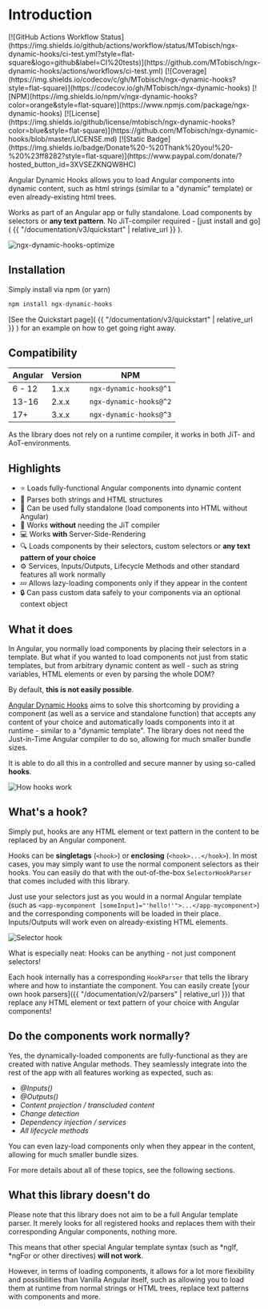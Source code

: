 ---
---

# Introduction

<div class="badges" markdown="1">
  [![GitHub Actions Workflow Status](https://img.shields.io/github/actions/workflow/status/MTobisch/ngx-dynamic-hooks/ci-test.yml?style=flat-square&logo=github&label=CI%20tests)](https://github.com/MTobisch/ngx-dynamic-hooks/actions/workflows/ci-test.yml)
  [![Coverage](https://img.shields.io/codecov/c/gh/MTobisch/ngx-dynamic-hooks?style=flat-square)](https://codecov.io/gh/MTobisch/ngx-dynamic-hooks)
  [![NPM](https://img.shields.io/npm/v/ngx-dynamic-hooks?color=orange&style=flat-square)](https://www.npmjs.com/package/ngx-dynamic-hooks)
  [![License](https://img.shields.io/github/license/mtobisch/ngx-dynamic-hooks?color=blue&style=flat-square)](https://github.com/MTobisch/ngx-dynamic-hooks/blob/master/LICENSE.md)
  [![Static Badge](https://img.shields.io/badge/Donate%20-%20Thank%20you!%20-%20%23ff8282?style=flat-square)](https://www.paypal.com/donate/?hosted_button_id=3XVSEZKNQW8HC)
</div>

Angular Dynamic Hooks allows you to load Angular components into dynamic content, such as html strings (similar to a "dynamic" template) or even already-existing html trees. 

Works as part of an Angular app or fully standalone. Load components by selectors or **any text pattern**. No JiT-compiler required - [just install and go]( {{ "/documentation/v3/quickstart" | relative_url }} ).

![ngx-dynamic-hooks-optimize](https://github.com/MTobisch/ngx-dynamic-hooks/assets/12670925/ef27d405-4663-48a5-97b5-ca068d7b67d8)

## Installation

Simply install via npm (or yarn)

```sh
npm install ngx-dynamic-hooks
```

[See the Quickstart page]( {{ "/documentation/v3/quickstart" | relative_url }} ) for an example on how to get going right away.

## Compatibility

| Angular | Version | NPM |
| --- | --- | --- |
| 6 - 12  | 1.x.x | `ngx-dynamic-hooks@^1` |
| 13-16  | 2.x.x | `ngx-dynamic-hooks@^2` |
| 17+  | 3.x.x | `ngx-dynamic-hooks@^3` |

As the library does not rely on a runtime compiler, it works in both JiT- and AoT-environments.

## Highlights

* ⭐ Loads fully-functional Angular components into dynamic content
* 📖 Parses both strings and HTML structures
* 🚀 Can be used fully standalone (load components into HTML without Angular)
* 🏃 Works **without** needing the JiT compiler
* 💻 Works **with** Server-Side-Rendering
* 🔍 Loads components by their selectors, custom selectors or **any text pattern of your choice**
* ⚙️ Services, Inputs/Outputs, Lifecycle Methods and other standard features all work normally
* 💤 Allows lazy-loading components only if they appear in the content
* 🔒 Can pass custom data safely to your components via an optional context object


## What it does

In Angular, you normally load components by placing their selectors in a template. But what if you wanted to load components not just from static templates, but from arbitrary dynamic content as well - such as string variables, HTML elements or even by parsing the whole DOM?

By default, **this is not easily possible**.

<a href="https://www.npmjs.com/package/ngx-dynamic-hooks" target="_blank">Angular Dynamic Hooks</a> aims to solve this shortcoming by providing a component (as well as a service and standalone function) that accepts any content of your choice and automatically loads components into it at runtime - similar to a "dynamic template". The library does not need the Just-in-Time Angular compiler to do so, allowing for much smaller bundle sizes. 

It is able to do all this in a controlled and secure manner by using so-called **hooks**.

![How hooks work](https://i.imgur.com/e9ygec4.png)

## What's a hook?

Simply put, hooks are any HTML element or text pattern in the content to be replaced by an Angular component. 

Hooks can be **singletags** (`<hook>`) or **enclosing** (`<hook>...</hook>`). In most cases, you may simply want to use the normal component selectors as their hooks. You can easily do that with the out-of-the-box `SelectorHookParser` that comes included with this library. 

Just use your selectors just as you would in a normal Angular template (such as `<app-mycomponent [someInput]="'hello!'">...</app-mycomponent>`) and the corresponding components will be loaded in their place. Inputs/Outputs will work even on already-existing HTML elements.

![Selector hook](https://i.imgur.com/tjAX6uU.png)

What is especially neat: Hooks can be anything - not just component selectors! 

Each hook internally has a corresponding `HookParser` that tells the library where and how to instantiate the component. You can easily create [your own hook parsers]({{ "/documentation/v2/parsers" | relative_url }}) that replace any HTML element or text pattern of your choice with Angular components!

## Do the components work normally?

Yes, the dynamically-loaded components are fully-functional as they are created with native Angular methods. They seamlessly integrate into the rest of the app with all features working as expected, such as: 

* *@Inputs()*
* *@Outputs()*
* *Content projection / transcluded content*
* *Change detection*
* *Dependency injection / services*
* *All lifecycle methods*

You can even lazy-load components only when they appear in the content, allowing for much smaller bundle sizes.

For more details about all of these topics, see the following sections.

## What this library doesn't do

Please note that this library does not aim to be a full Angular template parser. It merely looks for all registered hooks and replaces them with their corresponding Angular components, nothing more. 

This means that other special Angular template syntax (such as *ngIf, *ngFor or other directives) **will not work**.

However, in terms of loading components, it allows for a lot more flexibility and possibilities than Vanilla Angular itself, such as allowing you to load them at runtime from normal strings or HTML trees, replace text patterns with components and more.